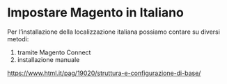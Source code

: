 # Impostare Magento in Italiano

Per l’installazione della localizzazione italiana possiamo contare su diversi metodi:

1. tramite Magento Connect
2. installazione manuale 

https://www.html.it/pag/19020/struttura-e-configurazione-di-base/